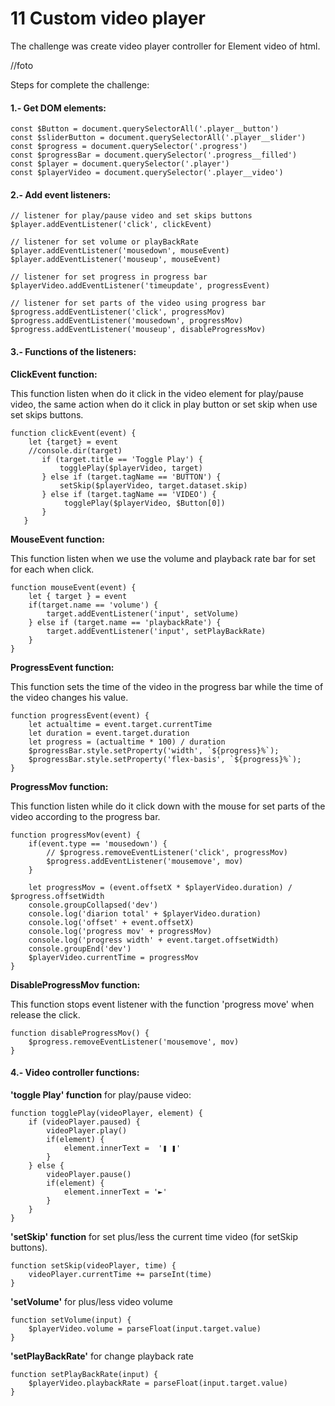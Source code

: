 # 11 Custom video player

The challenge was create video player controller for Element video of html.

//foto

Steps for complete the challenge:

#### 1.- Get DOM elements:

    const $Button = document.querySelectorAll('.player__button')
    const $sliderButton = document.querySelectorAll('.player__slider')
    const $progress = document.querySelector('.progress')
    const $progressBar = document.querySelector('.progress__filled')
    const $player = document.querySelector('.player')
    const $playerVideo = document.querySelector('.player__video')


#### 2.- Add event listeners:

    // listener for play/pause video and set skips buttons
    $player.addEventListener('click', clickEvent)
    
    // listener for set volume or playBackRate
    $player.addEventListener('mousedown', mouseEvent)
    $player.addEventListener('mouseup', mouseEvent)
    
    // listener for set progress in progress bar
    $playerVideo.addEventListener('timeupdate', progressEvent)
    
    // listener for set parts of the video using progress bar
    $progress.addEventListener('click', progressMov)
    $progress.addEventListener('mousedown', progressMov)
    $progress.addEventListener('mouseup', disableProgressMov)
    

#### 3.- Functions of the listeners:

**ClickEvent function:**

This function listen when do it click in the video element for play/pause video, the same action when do it click in play button or set skip when use set skips buttons.


    function clickEvent(event) {
        let {target} = event
        //console.dir(target)
           if (target.title == 'Toggle Play') {
               togglePlay($playerVideo, target)
           } else if (target.tagName == 'BUTTON') {
               setSkip($playerVideo, target.dataset.skip)
           } else if (target.tagName == 'VIDEO') {
                togglePlay($playerVideo, $Button[0])
           }
       }

**MouseEvent function:**

This function listen when we use the volume and playback rate bar for set for each when click.

    function mouseEvent(event) {
        let { target } = event
        if(target.name == 'volume') {
            target.addEventListener('input', setVolume)
        } else if (target.name == 'playbackRate') {
            target.addEventListener('input', setPlayBackRate)
        }
    }

**ProgressEvent function:**

This function sets the time of the video in the progress bar while the time of the video changes his value.

    function progressEvent(event) {
        let actualtime = event.target.currentTime
        let duration = event.target.duration
        let progress = (actualtime * 100) / duration
        $progressBar.style.setProperty('width', `${progress}%`);
        $progressBar.style.setProperty('flex-basis', `${progress}%`);
    }

**ProgressMov function:**

This function listen while do it click down with the mouse for set parts of the video according to the progress bar.


    function progressMov(event) {
        if(event.type == 'mousedown') {
            // $progress.removeEventListener('click', progressMov)
            $progress.addEventListener('mousemove', mov)
        }
        
        let progressMov = (event.offsetX * $playerVideo.duration) / $progress.offsetWidth
        console.groupCollapsed('dev')
        console.log('diarion total' + $playerVideo.duration)
        console.log('offset' + event.offsetX)
        console.log('progress mov' + progressMov)
        console.log('progress width' + event.target.offsetWidth)
        console.groupEnd('dev')
        $playerVideo.currentTime = progressMov
    }


**DisableProgressMov function:**

This function stops event listener with the function 'progress move' when release the click.

    function disableProgressMov() {
        $progress.removeEventListener('mousemove', mov)
    }


#### 4.- Video controller functions:

**'toggle Play' function** for play/pause video:

    function togglePlay(videoPlayer, element) {
        if (videoPlayer.paused) {
            videoPlayer.play()
            if(element) {
                element.innerText =  '❚ ❚'
            } 
        } else {
            videoPlayer.pause()
            if(element) {
                element.innerText = '►'
            }
        }
    }

**'setSkip' function** for set plus/less the current time video (for setSkip buttons).
    
    function setSkip(videoPlayer, time) {
        videoPlayer.currentTime += parseInt(time)
    }
    
**'setVolume'** for plus/less video volume

    function setVolume(input) {
        $playerVideo.volume = parseFloat(input.target.value)
    }
    
**'setPlayBackRate'** for change playback rate

    function setPlayBackRate(input) {
        $playerVideo.playbackRate = parseFloat(input.target.value) 
    }